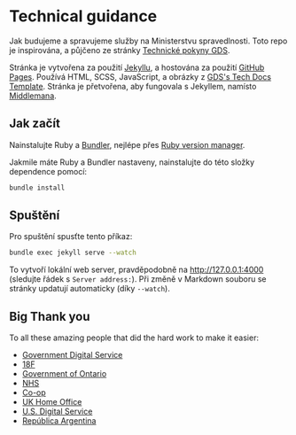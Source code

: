 # Technical guidance

Jak budujeme a spravujeme služby na Ministerstvu spravedlnosti. Toto repo je inspirována, a půjčeno ze stránky [Technické pokyny GDS][gds-way].

Stránka je vytvořena za použití [Jekyllu][Jekyll], a hostována za použití [GitHub Pages][GitHub Pages]. Používá HTML, SCSS, JavaScript, a obrázky z [GDS's Tech Docs
Template][tech-docs-template]. Stránka je přetvořena, aby fungovala s Jekyllem, namísto [Middlemana][Middleman].

[gds-way]: https://github.com/alphagov/gds-way
[Jekyll]: https://jekyllrb.com
[GitHub Pages]: https://pages.github.com
[tech-docs-template]: https://github.com/alphagov/tech-docs-template
[Middleman]: https://middlemanapp.com

## Jak začít

Nainstalujte Ruby a [Bundler][bundler], nejlépe přes [Ruby version
manager][rvm].

[rvm]: https://www.ruby-lang.org/en/documentation/installation/#managers
[bundler]: http://bundler.io/

Jakmile máte Ruby a Bundler nastaveny, nainstalujte do této složky dependence pomocí:

```bash
bundle install
```

## Spuštění

Pro spuštění spusťte tento příkaz:

```bash
bundle exec jekyll serve --watch
```

To vytvoří lokální web server, pravděpodobně na http://127.0.0.1:4000
(sledujte řádek s `Server address:`). Při změně v Markdown souboru se stránky updatují automaticky (díky `--watch`).

## Big Thank you
To all these amazing people that did the hard work to make it easier:
* [Government Digital Service](https://github.com/alphagov)
* [18F](https://github.com/18F)
* [Government of Ontario](https://github.com/ongov)
* [NHS](https://github.com/nhsuk)
* [Co-op](https://github.com/coopdigital)
* [UK Home Office](https://github.com/UKHomeOffice)
* [U.S. Digital Service](https://github.com/usds)
* [República Argentina](https://github.com/argob)
